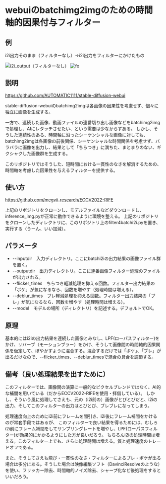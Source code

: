 # webuiのbatchimg2imgのための時間軸的因果付与フィルター

## 例

i2i出力そのまま（フィルターなし）→i2i出力をフィルターにかけたもの

![i2i_output（フィルターなし）](https://user-images.githubusercontent.com/59357372/208203936-c2fb1ef4-ce17-445e-a40c-48a0ac2caf23.gif)
![fx](https://user-images.githubusercontent.com/59357372/208204113-eea27149-a065-4d3f-a4ff-f0be1e17e0bb.gif)


## 説明
https://github.com/AUTOMATIC1111/stable-diffusion-webui

stable-diffusion-webuiのbatchimg2imgは各画像の因果性を考慮せず、個々に独立に画像を生成する。

一方で、連続した画像、動画ファイルの連番切り出し画像などをbatchimg2imgで処理し、AIにレタッチさせたい、という需要は少なからずある。
しかし、そうした連続性のある、時間軸に沿ったシーケンシャルな画像に対しても、batchimg2imgは各画像の前後関係、シーケンシャルな時間関係を考慮せず、バラバラに画像を出力し、結果として「ちらつき」に満ちた、まとまりのない、ギクシャクした画像群を生成する。

このリポジトリではそうした、短時間における一貫性のなさを解消するための、時間軸を考慮した因果性を与えるフィルターを提供する。

## 使い方
https://github.com/megvii-research/ECCV2022-RIFE

上記のリポジトリをクローンし、モデルファイルなどダウンロードし、inference_img.pyが正常に動作できるように環境を整える。
上記のリポジトリをクローンしたディレクトリに、このリポジトリ上のfilter4batchi2i.pyを置き、実行する（うーん、いい加減）。

## パラメータ
- --inputdir　入力ディレクトリ。ここにbatchi2iの出力結果の画像ファイル群を置く。
- --outputdir　出力ディレクトリ。ここに連番画像フィルター処理のファイルが出力される。
- --flicker_times　ちらつき軽減処理を抑える回数。フィルター出力結果の「ボケ」が気になるなら、回数を増やす（処理時間は増える）。
- --deblur_times　ブレ軽減処理を抑える回数。フィルター出力結果の「ブレ」が気になるなら、回数を増やす（処理時間は増える）。
- --model　モデルの場所（ディレクトリ）を記述する。デフォルトでOK。


## 原理
基本的にはi2iの出力結果を連続した画像とみなし、LPF(ローパスフィルター)をかけ、リバーブ（モーションブラー）をかけ、そうして画像間の時間軸的因果関係を仮定して、ぼやかすように混合する。混合するだけでは「ボケ」、「ブレ」が出るだけなので、--flicker_times、--deblur_timesで混合の具合を調節する。

## 備考（良い処理結果を出すために）
このフィルターでは、画像間の演算に一般的なピクセルブレンドではなく、AI的な補間を用いている（だからECCV2022-RIFEを使用・拝借している）。
しかし、そういう風に処理してさえも、元の（i2i前の）画像がとびとびだと、i2iの出力、そしてこのフィルターの出力はとびとび、ブレブレになってしまう。

処理速度向上のためにi2i前にフレームを間引き、i2i後にフレーム補間をかけるのが常套手段ではあるが、
このフィルターで良い結果を得るためには、むしろi2i前にフレーム補間をしてサンプリングレートを増やし、LPF(ローパスフィルター)が効果的にかかるようにした方が良いだろう。
もちろんi2iの処理時間は増える。このフィルター上でも、さらに処理時間は増える。質と処理速度のトレードオフである。

また、そうしてさえも飛び・一貫性のなさ・フィルターによるブレ・ボケが出る場合は多分にある。そうした場合は映像編集ソフト（DavinciResolveのような）を使い、フリッカー除去、時間軸的ノイズ除去、シャープ化など後処理をするといいだろう。


